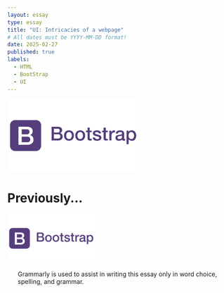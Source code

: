 ```yaml
---
layout: essay
type: essay
title: "UI: Intricacies of a webpage"
# All dates must be YYYY-MM-DD format!
date: 2025-02-27
published: true
labels:
  - HTML
  - BootStrap
  - UI
---
```


<img width="300px" class="rounded float-start pe-4" src="../img/UI-reflect/bootstrap-logo.png">

# Previously...


<img width="200px" class="rounded float-start pe-4" src="../img/UI-reflect/bootstrap-logo.png">


<ul>Grammarly is used to assist in writing this essay only in word choice, spelling, and grammar.</ul>

